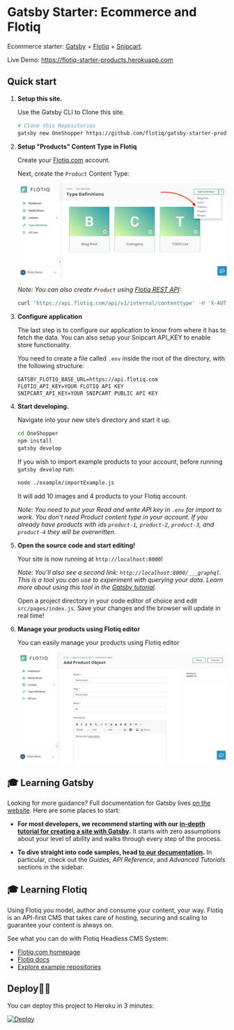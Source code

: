   # Gatsby Starter: Ecommerce and Flotiq

  Ecommerce starter: [Gatsby](https://www.gatsbyjs.org/) + [Flotiq](https://flotiq.com) + [Snipcart](https://snipcart.com).
  
  Live Demo: https://flotiq-starter-products.herokuapp.com

  ## Quick start

  1.  **Setup this site.**

      Use the Gatsby CLI to Clone this site.

      ```sh
      # Clone this Repositories
      gatsby new OneShopper https://github.com/flotiq/gatsby-starter-products.git
      ```

  1.  **Setup "Products" Content Type in Flotiq**

       Create your [Flotiq.com](https://editor.flotiq.com/register.html) account. 
       
       Next, create the `Product` Content Type:
       
       ![Create content type definition using Flotiq](docs/create-definition.png)
       
       _Note: You can also create `Product` using [Flotiq REST API](https://flotiq.com/docs/API/):_            
       ```sh
       curl 'https://api.flotiq.com/api/v1/internal/contenttype' -H 'X-AUTH-TOKEN: __YOUR_API_KEY__' -H 'Content-Type: application/json;chars--data-binary ' -X POST --data-binary '{"name":"product","label":"Product","schemaDefinition":{"type":"object","allOf":[{"$ref":"#/components/schemas/AbstractContentTypeSchemaDefinition"},{"type":"object","properties":{"name":{"type":"string","minLength":1},"slug":{"type":"string","minLength":1},"price":{"type":"number","minLength":1},"description":{"type":"string"},"productImage":{"type":"array","items":{"$ref":"#/components/schemas/DataSource"},"minItems":0},"productGallery":{"type":"array","items":{"$ref":"#/components/schemas/DataSource"},"minItems":0}}}],"required":["name","slug","price"],"additionalProperties":false},"metaDefinition":{"propertiesConfig":{"name":{"inputType":"text","unique":true,"isTitlePart":true},"slug":{"inputType":"text","unique":true},"price":{"inputType":"number","unique":false},"description":{"inputType":"richtext","unique":false},"productImage":{"inputType":"datasource","unique":false,"validation":{"relationContenttype":"_media"}},"productGallery":{"inputType":"datasource","unique":false,"validation":{"relationMultiple":true,"relationContenttype":"_media"}}},"order":["name","slug","price","description","productImage","productGallery"]}}' --compressed
       ```
      
  1.  **Configure application**
  
       The last step is to configure our application to know from where it has to fetch the data.
       You can also setup your Snipcart API_KEY to enable store functionality. 
       
       You need to create a file called `.env` inside the root of the directory, with the following structure:

       ```
       GATSBY_FLOTIQ_BASE_URL=https://api.flotiq.com
       FLOTIQ_API_KEY=YOUR FLOTIQ API KEY
       SNIPCART_API_KEY=YOUR SNIPCART PUBLIC API KEY
       ```

  1.  **Start developing.**

      Navigate into your new site’s directory and start it up.

      ```sh
      cd OneShopper
      npm install
      gatsby develop
      ```
      
      If you wish to import example products to your account, before running `gatsby develop` run:
          
      ```sh
      node ./example/importExample.js
      ```
      
      It will add 10 images and 4 products to your Flotiq account.
      
      _Note: You need to put your Read and write API key in `.env` for import to work. You don't need Product content type in your account. If you already have products with ids `product-1`, `product-2`, `product-3`, and `product-4` they will be overwritten._

  1.  **Open the source code and start editing!**

      Your site is now running at `http://localhost:8000`!

      _Note: You'll also see a second link: _`http://localhost:8000/___graphql`_. This is a tool you can use to experiment with querying your data. Learn more about using this tool in the [Gatsby tutorial](https://www.gatsbyjs.org/tutorial/part-five/#introducing-graphiql)._

      Open a project directory in your code editor of choice and edit `src/pages/index.js`. Save your changes and the browser will update in real time!

  1. **Manage your products using Flotiq editor**
  
     You can easily manage your products using Flotiq editor
  
     ![](docs/manage-products.png)
     

  ## 🎓 Learning Gatsby

  Looking for more guidance? Full documentation for Gatsby lives [on the website](https://www.gatsbyjs.org/). Here are some places to start:

  - **For most developers, we recommend starting with our [in-depth tutorial for creating a site with Gatsby](https://www.gatsbyjs.org/tutorial/).** It starts with zero assumptions about your level of ability and walks through every step of the process.

  - **To dive straight into code samples, head [to our documentation](https://www.gatsbyjs.org/docs/).** In particular, check out the _Guides_, _API Reference_, and _Advanced Tutorials_ sections in the sidebar.

  ## 🎓 Learning Flotiq
  
  Using Flotiq you model, author and consume your content, your way. Flotiq is an API-first CMS that takes care of hosting, securing and scaling to guarantee your content is always on.
  
  See what you can do with Flotiq Headless CMS System:
  - [Flotiq.com homepage](https://flotiq.com)
  - [Flotiq docs](https://flotiq.com/docs)
  - [Explore example repositories](https://github.com/flotiq)

  ## Deploy💫💫

  You can deploy this project to Heroku in 3 minutes:

  [![Deploy](https://www.herokucdn.com/deploy/button.svg)](https://heroku.com/deploy?template=https://github.com/flotiq/gatsby-starter-products)
